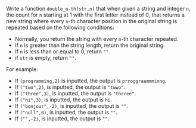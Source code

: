 Write a function `double_n-th(str,n)` that when given a string and  integer `n`, the count for `n` starting at 1 with the first letter instead of 0, that returns a new string where every `n`-th character position in the original string is repeated based on the following conditions:

- Normally, you return the string with every `n`-th character repeated.
- If `n` is greater than the string length, return the original string.
- If `n` is less than or equal to 0, return `""`.
- if `str` is empty, return `""`.


For example:
- If `(programming,2)` is inputted, the output is `prroggraammminng`.
- If `("two",2)`, is inputted, the output is `"twwo"`.
- If `("three",3)`, is inputted, the output is `"thrree"`.
- If `("hi",3)`, is inputted, the output is `hi`.
- If `("bonjour",-2)`, is inputted, the output is `""`.
- If `("null",0)`, is inputted, the output is `""`.
- If `("",-2)`, is inputted, the output is `""`.
